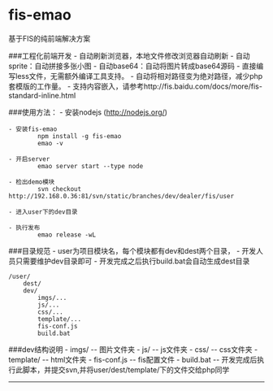 fis-emao
=========

基于FIS的纯前端解决方案

###工程化前端开发
    - 自动刷新浏览器，本地文件修改浏览器自动刷新
    - 自动sprite：自动拼接多张小图
    - 自动base64：自动将图片转成base64源码
    - 直接编写less文件，无需额外编译工具支持。
    - 自动将相对路径变为绝对路径，减少php套模版的工作量。
    - 支持内容嵌入，请参考http://fis.baidu.com/docs/more/fis-standard-inline.html

###使用方法：
    - 安装nodejs (http://nodejs.org/)

    - 安装fis-emao
            npm install -g fis-emao
            emao -v

    - 开启server
            emao server start --type node

    - 检出demo模块
            svn checkout http://192.168.0.36:81/svn/static/branches/dev/dealer/fis/user

    - 进入user下的dev目录

    - 执行发布
            emao release -wL



###目录规范
    - user为项目模块名，每个模块都有dev和dest两个目录，
    - 开发人员只需要维护dev目录即可
    - 开发完成之后执行build.bat会自动生成dest目录

    /user/
        dest/
        dev/
            imgs/...
            js/...
            css/...
            template/...
            fis-conf.js
            build.bat


###dev结构说明
    - imgs/ -- 图片文件夹
    - js/ -- js文件夹
    - css/ -- css文件夹
    - template/ -- html文件夹
    - fis-conf.js -- fis配置文件
    - build.bat -- 开发完成后执行此脚本，并提交svn,并将user/dest/template/下的文件交给php同学

------------





